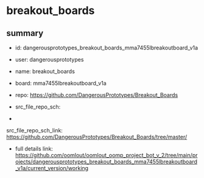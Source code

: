 # breakout_boards
 
## summary 
* id: dangerousprototypes_breakout_boards_mma7455lbreakoutboard_v1a
* user: dangerousprototypes
* name: breakout_boards
* board: mma7455lbreakoutboard_v1a
* repo: https://github.com/DangerousPrototypes/Breakout_Boards



* src_file_repo_sch: 
*
 src_file_repo_sch_link: https://github.com/DangerousPrototypes/Breakout_Boards/tree/master/
* full details link: https://github.com/oomlout/oomlout_oomp_project_bot_v_2/tree/main/projects/dangerousprototypes_breakout_boards_mma7455lbreakoutboard_v1a/current_version/working  






